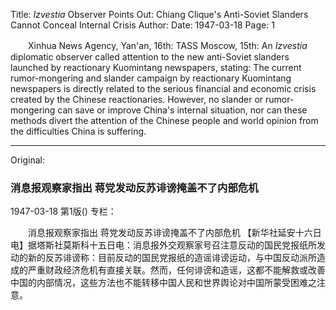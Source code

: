 Title: *Izvestia* Observer Points Out: Chiang Clique's Anti-Soviet Slanders Cannot Conceal Internal Crisis
Author:
Date: 1947-03-18
Page: 1

　　Xinhua News Agency, Yan'an, 16th: TASS Moscow, 15th: An *Izvestia* diplomatic observer called attention to the new anti-Soviet slanders launched by reactionary Kuomintang newspapers, stating: The current rumor-mongering and slander campaign by reactionary Kuomintang newspapers is directly related to the serious financial and economic crisis created by the Chinese reactionaries. However, no slander or rumor-mongering can save or improve China's internal situation, nor can these methods divert the attention of the Chinese people and world opinion from the difficulties China is suffering.



<hr /> 

Original: 


### 消息报观察家指出  蒋党发动反苏诽谤掩盖不了内部危机

1947-03-18
第1版()
专栏：

　　消息报观察家指出
    蒋党发动反苏诽谤掩盖不了内部危机
    【新华社延安十六日电】据塔斯社莫斯科十五日电：消息报外交观察家号召注意反动的国民党报纸所发动的新的反苏诽谤称：目前反动的国民党报纸的造谣诽谤运动，与中国反动派所造成的严重财政经济危机有直接关联。然而，任何诽谤和造谣，这都不能解救或改善中国的内部情况，这些方法也不能转移中国人民和世界舆论对中国所蒙受困难之注意。
